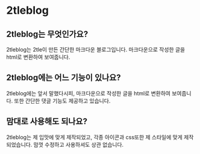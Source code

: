 # 2tleblog
## 2tleblog는 무엇인가요?
2tleblog는 2tle이 만든 간단한 마크다운 블로그입니다. 마크다운으로 작성한 글을 html로 변환하여 보여줍니다.
## 2tleblog에는 어느 기능이 있나요?
2tleblog에는 앞서 말했다시피, 마크다운으로 작성한 글을 html로 변환하여 보여줍니다. 또한 간단한 댓글 기능도 제공하고 있습니다.
## 맘대로 사용해도 되나요?
2tleblog는 제 입맛에 맞게 제작되었고, 각종 아이콘과 css또한 제 스타일에 맞게 제작되었습니다. 맘껏 수정하고 사용하셔도 상관 없습니다.
